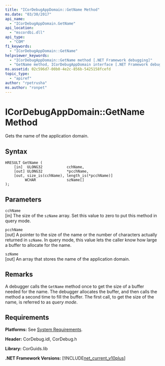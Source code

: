 ```yaml
---
title: "ICorDebugAppDomain::GetName Method"
ms.date: "03/30/2017"
api_name: 
  - "ICorDebugAppDomain.GetName"
api_location: 
  - "mscordbi.dll"
api_type: 
  - "COM"
f1_keywords: 
  - "ICorDebugAppDomain::GetName"
helpviewer_keywords: 
  - "ICorDebugAppDomain::GetName method [.NET Framework debugging]"
  - "GetName method, ICorDebugAppDomain interface [.NET Framework debugging]"
ms.assetid: 02c596d7-00b0-4e2c-856b-5425158fcefd
topic_type: 
  - "apiref"
author: "rpetrusha"
ms.author: "ronpet"
---
```

# ICorDebugAppDomain::GetName Method
Gets the name of the application domain.  
  
## Syntax  
  
```  
HRESULT GetName (  
    [in]  ULONG32           cchName,  
    [out] ULONG32           *pcchName,  
    [out, size_is(cchName), length_is(*pcchName)]   
         WCHAR              szName[]  
);  
```  
  
## Parameters  
 `cchName`  
 [in] The size of the `szName` array. Set this value to zero to put this method in query mode.  
  
 `pcchName`  
 [out] A pointer to the size of the name or the number of characters actually returned in `szName`. In query mode, this value lets the caller know how large a buffer to allocate for the name.  
  
 `szName`  
 [out] An array that stores the name of the application domain.  
  
## Remarks  
 A debugger calls the `GetName` method once to get the size of a buffer needed for the name. The debugger allocates the buffer, and then calls the method a second time to fill the buffer. The first call, to get the size of the name, is referred to as *query mode*.  
  
## Requirements  
 **Platforms:** See [System Requirements](../../../../docs/framework/get-started/system-requirements.md).  
  
 **Header:** CorDebug.idl, CorDebug.h  
  
 **Library:** CorGuids.lib  
  
 **.NET Framework Versions:** [!INCLUDE[net_current_v10plus](../../../../includes/net-current-v10plus-md.md)]
